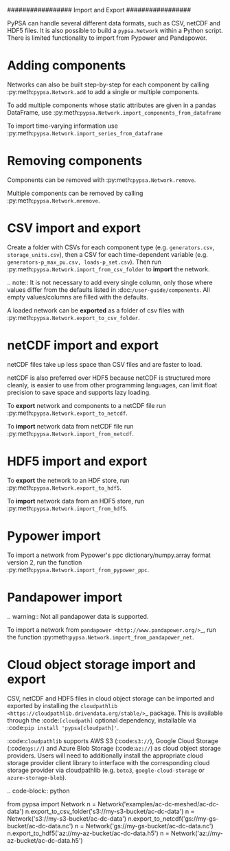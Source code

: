 #################
Import and Export
#################

PyPSA can handle several different data formats, such as CSV, netCDF and HDF5
files. It is also possible to build a ``pypsa.Network`` within a Python script.
There is limited functionality to import from Pypower and Pandapower.

Adding components
=================

Networks can also be built step-by-step for each component by calling 
:py:meth:`pypsa.Network.add` to add a single or multiple components.

To add multiple components whose static attributes are given in a
pandas DataFrame, use :py:meth:`pypsa.Network.import_components_from_dataframe`

To import time-varying information use :py:meth:`pypsa.Network.import_series_from_dataframe`

Removing components
===================

Components can be removed with :py:meth:`pypsa.Network.remove`.

Multiple components can be removed by calling :py:meth:`pypsa.Network.mremove`.

CSV import and export
=====================

Create a folder with CSVs for each component type (e.g. ``generators.csv``,
``storage_units.csv``), then a CSV for each time-dependent variable (e.g.
``generators-p_max_pu.csv, loads-p_set.csv``). Then run
:py:meth:`pypsa.Network.import_from_csv_folder` to **import** the network.

.. note:: It is not necessary to add every single column, only those where values differ from the defaults listed in :doc:`/user-guide/components`. All empty values/columns are filled with the defaults.

A loaded network can be **exported** as a folder of csv files with :py:meth:`pypsa.Network.export_to_csv_folder`.

netCDF import and export
========================

netCDF files take up less space than CSV files and are faster to load.

netCDF is also preferred over HDF5 because netCDF is structured more
cleanly, is easier to use from other programming languages, can limit
float precision to save space and supports lazy loading.

To **export** network and components to a netCDF file run
:py:meth:`pypsa.Network.export_to_netcdf`.

To **import** network data from netCDF file run :py:meth:`pypsa.Network.import_from_netcdf`.


HDF5 import and export
======================

To **export** the network to an HDF store, run
:py:meth:`pypsa.Network.export_to_hdf5`.

To **import** network data from an HDF5 store, run
:py:meth:`pypsa.Network.import_from_hdf5`.


Pypower import
==============

To import a network from Pypower's ppc dictionary/numpy.array format
version 2, run the function :py:meth:`pypsa.Network.import_from_pypower_ppc`.

Pandapower import
=================

.. warning:: Not all pandapower data is supported.

To import a network from `pandapower <http://www.pandapower.org/>`_, run the function :py:meth:`pypsa.Network.import_from_pandapower_net`.


Cloud object storage import and export
======================================
CSV, netCDF and HDF5 files in cloud object storage can be imported and exported by installing the
`cloudpathlib <https://cloudpathlib.drivendata.org/stable/>`_ package. This is available through
the :code:`[cloudpath]` optional dependency, installable via :code:`pip install 'pypsa[cloudpath]'`.

:code:`cloudpathlib` supports AWS S3 (:code:`s3://`), Google Cloud Storage (:code:`gs://`) and
Azure Blob Storage (:code:`az://`) as cloud object storage providers. Users will need to additionally
install the appropriate cloud storage provider client library to interface with the corresponding
cloud storage provider via cloudpathlib (e.g. `boto3`, `google-cloud-storage` or `azure-storage-blob`).

.. code-block:: python

   from pypsa import Network
   n = Network('examples/ac-dc-meshed/ac-dc-data')
   n.export_to_csv_folder('s3://my-s3-bucket/ac-dc-data')
   n = Network('s3://my-s3-bucket/ac-dc-data')
   n.export_to_netcdf('gs://my-gs-bucket/ac-dc-data.nc')
   n = Network('gs://my-gs-bucket/ac-dc-data.nc')
   n.export_to_hdf5('az://my-az-bucket/ac-dc-data.h5')
   n = Network('az://my-az-bucket/ac-dc-data.h5')
